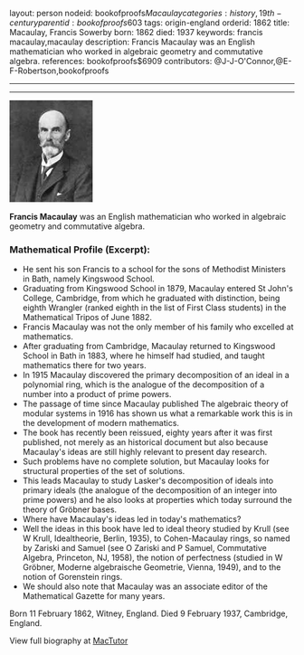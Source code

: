 layout: person
nodeid: bookofproofs$Macaulay
categories: history,19th-century
parentid: bookofproofs$603
tags: origin-england
orderid: 1862
title: Macaulay, Francis Sowerby
born: 1862
died: 1937
keywords: francis macaulay,macaulay
description: Francis Macaulay was an English mathematician who worked in algebraic geometry and commutative algebra.
references: bookofproofs$6909
contributors: @J-J-O'Connor,@E-F-Robertson,bookofproofs

---



---

![Macaulay.jpg](https://github.com/bookofproofs/bookofproofs.github.io/blob/main/_sources/_assets/images/portraits/Macaulay.jpg?raw=true)

**Francis Macaulay** was an English mathematician who worked in algebraic geometry and commutative algebra.

### Mathematical Profile (Excerpt):
* He sent his son Francis to a school for the sons of Methodist Ministers in Bath, namely Kingswood School.
* Graduating from Kingswood School in 1879, Macaulay entered St John's College, Cambridge, from which he graduated with distinction, being eighth Wrangler (ranked eighth in the list of First Class students) in the Mathematical Tripos of June 1882.
* Francis Macaulay was not the only member of his family who excelled at mathematics.
* After graduating from Cambridge, Macaulay returned to Kingswood School in Bath in 1883, where he himself had studied, and taught mathematics there for two years.
* In 1915 Macaulay discovered the primary decomposition of an ideal in a polynomial ring, which is the analogue of the decomposition of a number into a product of prime powers.
* The passage of time since Macaulay published The algebraic theory of modular systems in 1916 has shown us what a remarkable work this is in the development of modern mathematics.
* The book has recently been reissued, eighty years after it was first published, not merely as an historical document but also because Macaulay's ideas are still highly relevant to present day research.
* Such problems have no complete solution, but Macaulay looks for structural properties of the set of solutions.
* This leads Macaulay to study Lasker's decomposition of ideals into primary ideals (the analogue of the decomposition of an integer into prime powers) and he also looks at properties which today surround the theory of Gröbner bases.
* Where have Macaulay's ideas led in today's mathematics?
* Well the ideas in this book have led to ideal theory studied by Krull (see W Krull, Idealtheorie, Berlin, 1935), to Cohen-Macaulay rings, so named by Zariski and Samuel (see O Zariski and P Samuel, Commutative Algebra, Princeton, NJ, 1958), the notion of perfectness (studied in W Gröbner, Moderne algebraische Geometrie, Vienna, 1949), and to the notion of Gorenstein rings.
* We should also note that Macaulay was an associate editor of the Mathematical Gazette for many years.

Born 11 February 1862, Witney, England. Died 9 February 1937, Cambridge, England.

View full biography at [MacTutor](https://mathshistory.st-andrews.ac.uk/Biographies/Macaulay/)

